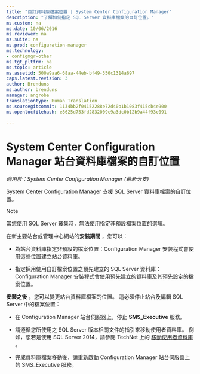 ```yaml
---
title: "自訂資料庫檔案位置 | System Center Configuration Manager"
description: "了解如何指定 SQL Server 資料庫檔案的自訂位置。"
ms.custom: na
ms.date: 10/06/2016
ms.reviewer: na
ms.suite: na
ms.prod: configuration-manager
ms.technology:
- configmgr-other
ms.tgt_pltfrm: na
ms.topic: article
ms.assetid: 500a9aa6-68aa-44eb-bf49-350c1314a697
caps.latest.revision: 3
author: Brenduns
ms.author: brenduns
manager: angrobe
translationtype: Human Translation
ms.sourcegitcommit: 1134bb2f04152288e72d40b1b1083f415cb4e900
ms.openlocfilehash: e8625d753fd2832009c9a3dc0b12b9a44f93c091

---
```

# <a name="custom-locations-for-system-center-configuration-manager-site-database-files"></a>System Center Configuration Manager 站台資料庫檔案的自訂位置

*適用於：System Center Configuration Manager (最新分支)*

 System Center Configuration Manager 支援 SQL Server 資料庫檔案的自訂位置。  

> [!NOTE]  
>  當您使用 SQL Server 叢集時，無法使用指定非預設檔案位置的選項。  

 在新主要站台或管理中心網站的**安裝期間** ，您可以：  

-   為站台資料庫指定非預設的檔案位置：Configuration Manager 安裝程式會使用這些位置建立站台資料庫。  

-   指定採用使用自訂檔案位置之預先建立的 SQL Server 資料庫：Configuration Manager 安裝程式會使用預先建立的資料庫及其預先設定的檔案位置。  

**安裝之後** ，您可以變更站台資料庫檔案的位置。 這必須停止站台及編輯 SQL Server 中的檔案位置：  

-   在 Configuration Manager 站台伺服器上，停止 **SMS_Executive** 服務。  

-   請遵循您所使用之 SQL Server 版本相關文件的指引來移動使用者資料庫。 例如，您若是使用 SQL Server 2014，請參閱 TechNet 上的 [移動使用者資料庫](https://technet.microsoft.com/library/ms345483\(v=sql.120\).aspx) 。  

-   完成資料庫檔案移動後，請重新啟動 Configuration Manager 站台伺服器上的 SMS_Executive 服務。  



<!--HONumber=Nov16_HO1-->


